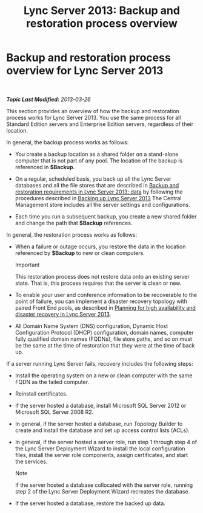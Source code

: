 ﻿---
title: 'Lync Server 2013: Backup and restoration process overview'
TOCTitle: Backup and restoration process overview
ms:assetid: e0f23b21-070f-4df5-b795-cea2f5338d85
ms:mtpsurl: https://technet.microsoft.com/en-us/library/Hh202192(v=OCS.15)
ms:contentKeyID: 51541524
ms.date: 07/23/2014
mtps_version: v=OCS.15
---

<div data-xmlns="http://www.w3.org/1999/xhtml">

<div class="topic" data-xmlns="http://www.w3.org/1999/xhtml" data-msxsl="urn:schemas-microsoft-com:xslt" data-cs="http://msdn.microsoft.com/en-us/">

<div data-asp="http://msdn2.microsoft.com/asp">

# Backup and restoration process overview for Lync Server 2013

</div>

<div id="mainSection">

<div id="mainBody">

<span> </span>

_**Topic Last Modified:** 2013-03-26_

This section provides an overview of how the backup and restoration process works for Lync Server 2013. You use the same process for all Standard Edition servers and Enterprise Edition servers, regardless of their location.

In general, the backup process works as follows:

  - You create a backup location as a shared folder on a stand-alone computer that is not part of any pool. The location of the backup is referenced in **$Backup**.

  - On a regular, scheduled basis, you back up all the Lync Server databases and all the file stores that are described in [Backup and restoration requirements in Lync Server 2013: data](lync-server-2013-backup-and-restoration-requirements-data.md) by following the procedures described in [Backing up Lync Server 2013](lync-server-2013-backing-up-lync-server.md) The Central Management store includes all the server settings and configurations.

  - Each time you run a subsequent backup, you create a new shared folder and change the path that **$Backup** references.

In general, the restoration process works as follows:

  - When a failure or outage occurs, you restore the data in the location referenced by **$Backup** to new or clean computers.
    
    <div class="alert">
    

    > [!IMPORTANT]
    > This restoration process does not restore data onto an existing server state. That is, this process requires that the server is clean or new.

    
    </div>

  - To enable your user and conference information to be recoverable to the point of failure, you can implement a disaster recovery topology with paired Front End pools, as described in [Planning for high availability and disaster recovery in Lync Server 2013](lync-server-2013-planning-for-high-availability-and-disaster-recovery.md).

  - All Domain Name System (DNS) configuration, Dynamic Host Configuration Protocol (DHCP) configuration, domain names, computer fully qualified domain names (FQDNs), file store paths, and so on must be the same at the time of restoration that they were at the time of back up.

If a server running Lync Server fails, recovery includes the following steps:

  - Install the operating system on a new or clean computer with the same FQDN as the failed computer.

  - Reinstall certificates.

  - If the server hosted a database, install Microsoft SQL Server 2012 or Microsoft SQL Server 2008 R2.

  - In general, if the server hosted a database, run Topology Builder to create and install the database and set up access control lists (ACLs).

  - In general, if the server hosted a server role, run step 1 through step 4 of the Lync Server Deployment Wizard to install the local configuration files, install the server role components, assign certificates, and start the services.
    
    <div class="alert">
    

    > [!NOTE]
    > If the server hosted a database collocated with the server role, running step 2 of the Lync Server Deployment Wizard recreates the database.

    
    </div>

  - If the server hosted a database, restore the backed up data.

</div>

<span> </span>

</div>

</div>

</div>

